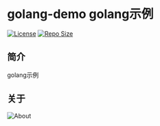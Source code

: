 # golang-demo golang示例

[![License](https://img.shields.io/github/license/ALI1416/golang-demo?label=License)](https://www.apache.org/licenses/LICENSE-2.0.txt)
[![Repo Size](https://img.shields.io/github/repo-size/ALI1416/golang-demo?label=Repo%20Size&color=success)](https://github.com/ALI1416/golang-demo/archive/refs/heads/master.zip)

## 简介

golang示例

## 关于

<picture>
  <source media="(prefers-color-scheme: dark)" srcset="https://www.404z.cn/images/about.dark.svg">
  <img alt="About" src="https://www.404z.cn/images/about.light.svg">
</picture>

